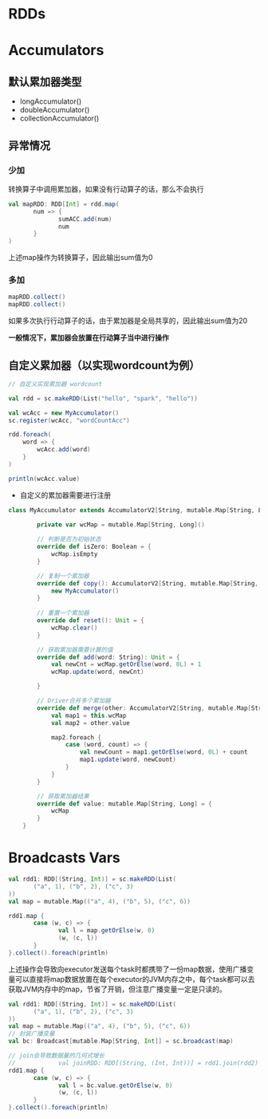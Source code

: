 # RDDs



# Accumulators

## 默认累加器类型

* longAccumulator()
* doubleAccumulator()
* collectionAccumulator()

## 异常情况

### 少加

转换算子中调用累加器，如果没有行动算子的话，那么不会执行

```scala
val mapRDD: RDD[Int] = rdd.map(
       num => {
              sumACC.add(num)
              num
       }
)
```

上述map操作为转换算子，因此输出sum值为0

### 多加

```scala
mapRDD.collect()
mapRDD.collect()
```

如果多次执行行动算子的话，由于累加器是全局共享的，因此输出sum值为20

**一般情况下，累加器会放置在行动算子当中进行操作**

## 自定义累加器（以实现wordcount为例）

```scala
// 自定义实现累加器 wordcount

val rdd = sc.makeRDD(List("hello", "spark", "hello"))

val wcAcc = new MyAccumulator()
sc.register(wcAcc, "wordCountAcc")

rdd.foreach(
    word => {
        wcAcc.add(word)
    }
)

println(wcAcc.value)
```

* 自定义的累加器需要进行注册

```scala
class MyAccumulator extends AccumulatorV2[String, mutable.Map[String, Long]] {

		private var wcMap = mutable.Map[String, Long]()
		
		// 判断是否为初始状态
		override def isZero: Boolean = {
			wcMap.isEmpty
		}

		// 复制一个累加器
		override def copy(): AccumulatorV2[String, mutable.Map[String, Long]] = {
			new MyAccumulator()
		}
		
		// 重置一个累加器
		override def reset(): Unit = {
			wcMap.clear()
		}

		// 获取累加器需要计算的值
		override def add(word: String): Unit = {
			val newCnt = wcMap.getOrElse(word, 0L) + 1
			wcMap.update(word, newCnt)

		}

		// Driver合并多个累加器
		override def merge(other: AccumulatorV2[String, mutable.Map[String, Long]]): Unit = {
			val map1 = this.wcMap
			val map2 = other.value

			map2.foreach {
				case (word, count) => {
					val newCount = map1.getOrElse(word, 0L) + count
					map1.update(word, newCount)
				}
			}
		}

		// 获取累加器结果
		override def value: mutable.Map[String, Long] = {
			wcMap
		}
	}
```

# Broadcasts Vars

```scala
val rdd1: RDD[(String, Int)] = sc.makeRDD(List(
       ("a", 1), ("b", 2), ("c", 3)
))
val map = mutable.Map(("a", 4), ("b", 5), ("c", 6))

rdd1.map {
       case (w, c) => {
              val l = map.getOrElse(w, 0)
              (w, (c, l))
       }
}.collect().foreach(println)
```

上述操作会导致向executor发送每个task时都携带了一份map数据，使用广播变量可以直接将map数据放置在每个executor的JVM内存之中，每个task都可以去获取JVM内存中的map，节省了开销，但注意广播变量一定是只读的。

```scala
val rdd1: RDD[(String, Int)] = sc.makeRDD(List(
       ("a", 1), ("b", 2), ("c", 3)
))
val map = mutable.Map(("a", 4), ("b", 5), ("c", 6))
// 封装广播变量
val bc: Broadcast[mutable.Map[String, Int]] = sc.broadcast(map)

// join会导致数据量的几何式增长
//            val joinRDD: RDD[(String, (Int, Int))] = rdd1.join(rdd2)
rdd1.map {
       case (w, c) => {
              val l = bc.value.getOrElse(w, 0)
              (w, (c, l))
       }
}.collect().foreach(println)
```
